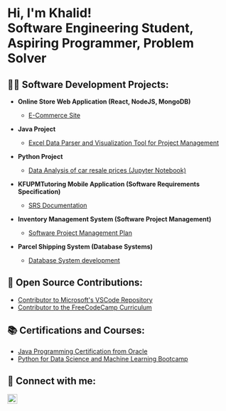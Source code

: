 <h1>Hi, I'm Khalid! <br/>Software Engineering Student, Aspiring Programmer, Problem Solver</h1>

<h2>👨‍💻 Software Development Projects:</h2>

- <b>Online Store Web Application (React, NodeJS, MongoDB)</b>
  - [E-Commerce Site](https://github.com/khalidofficial11/e-commerce-website)

- <b>Java Project</b>
  - [Excel Data Parser and Visualization Tool for Project Management](https://github.com/5khalid/JavaAppDM)

- <b>Python Project</b>
  - [Data Analysis of car resale prices (Jupyter Notebook)](https://github.com/5khalid/DataAnalysisPorject)

- <b>KFUPMTutoring Mobile Application (Software Requirements Specification)</b>
  - [SRS Documentation](https://github.com/5khalid/SRSDoc)

- <b>Inventory Management System (Software Project Management)</b>
  - [Software Project Management Plan](https://github.com/5khalid/ProjectPlan)

- <b>Parcel Shipping System (Database Systems)</b>
  - [Database System development](https://github.com/5khalid/DataBase)

<h2>🤝 Open Source Contributions:</h2>

- [Contributor to Microsoft's VSCode Repository](https://github.com/microsoft/vscode/pulls?q=is%3Apr+author%3Akhalidofficial11+)
- [Contributor to the FreeCodeCamp Curriculum](https://github.com/freeCodeCamp/freeCodeCamp/pulls?q=is%3Apr+author%3Akhalidofficial11+)

<h2>📚 Certifications and Courses:</h2>

- [Java Programming Certification from Oracle](https://www.youracclaim.com/badges/9e12c10b-b8ca-419c-95df-082fc71f118e/public_url)
- [Python for Data Science and Machine Learning Bootcamp](https://www.udemy.com/certificate/UC-48c03a2a-0b5e-4a9a-9f5f-878dd30375ab/)

<h2> 🤳 Connect with me:</h2>

[<img align="left" alt="Khalid One | LinkedIn" width="22px" src="https://cdn-icons-png.flaticon.com/512/174/174857.png" />][linkedin]

[linkedin]: https://www.linkedin.com/in/khalid-one
